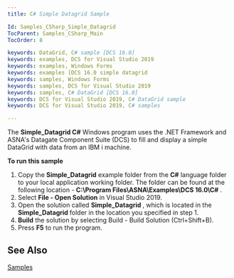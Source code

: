 ```yaml
---
title: C# Simple Datagrid Sample

Id: Samples_CSharp_Simple_Datagrid
TocParent: Samples_CSharp_Main
TocOrder: 8

keywords: DataGrid, C# sample [DCS 16.0]
keywords: examples, DCS for Visual Studio 2019
keywords: examples, Windows Forms
keywords: examples [DCS 16.0 simple datagrid
keywords: samples, Windows Forms
keywords: samples, DCS for Visual Studio 2019
keywords: samples, C# DataGrid [DCS 16.0]
keywords: DCS for Visual Studio 2019, C# DataGrid sample
keywords: DCS for Visual Studio 2019, C# samples

---
```


The **Simple_Datagrid C#** Windows program uses the .NET Framework and ASNA's Datagate Component Suite (DCS) to fill and display a simple DataGrid with data from an IBM i machine.

**To run this sample** 
1. Copy the **Simple_Datagrid** example folder from the **C#** 
					language folder to your local application working folder.  The folder can 
					be found at the following location - **C:\Program Files\ASNA\Examples\DCS 
					16.0\C#** .
2. Select **File - Open Solution** 
				in Visual Studio 2019.
3. Open the solution called **<strong>Simple_Datagrid** </strong>, 
					which is located in the **<strong>Simple_Datagrid** </strong> folder 
				in the location you specified in step 1.
4. **Build** 
				the solution by selecting Build - Build Solution (Ctrl+Shift+B).
5. Press **F5**  to run the program.

## See Also

[Samples](samples-main.html)
